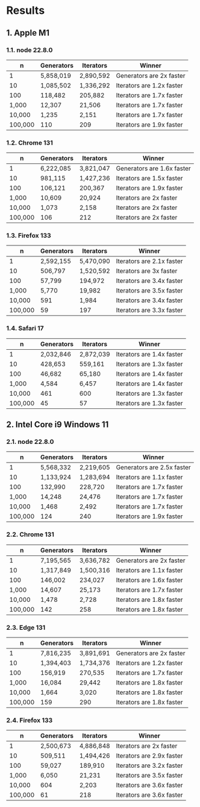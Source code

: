 # Results

## 1. Apple M1

### 1.1. node 22.8.0

| n | Generators | Iterators | Winner |
|---| -----------| ----------|--------|
| 1 | 5,858,019 | 2,890,592 | Generators are 2x faster |
| 10 | 1,085,502 | 1,336,292 | Iterators are 1.2x faster |
| 100 | 118,482 | 205,882 | Iterators are 1.7x faster |
| 1,000 | 12,307 | 21,506 | Iterators are 1.7x faster |
| 10,000 | 1,235 | 2,151 | Iterators are 1.7x faster |
| 100,000 | 110 | 209 | Iterators are 1.9x faster |

### 1.2. Chrome 131

| n | Generators | Iterators | Winner |
|---| -----------| ----------|--------|
| 1 | 6,222,085 | 3,821,047 | Generators are 1.6x faster |
| 10 | 981,115 | 1,427,236 | Iterators are 1.5x faster |
| 100 | 106,121 | 200,367 | Iterators are 1.9x faster |
| 1,000 | 10,609 | 20,924 | Iterators are 2x faster |
| 10,000 | 1,073 | 2,158 | Iterators are 2x faster |
| 100,000 | 106 | 212 | Iterators are 2x faster |

### 1.3. Firefox 133

| n | Generators | Iterators | Winner |
|---| -----------| ----------|--------|
| 1 | 2,592,155 | 5,470,090 | Iterators are 2.1x faster |
| 10 | 506,797 | 1,520,592 | Iterators are 3x faster |
| 100 | 57,799 | 194,972 | Iterators are 3.4x faster |
| 1,000 | 5,770 | 19,982 | Iterators are 3.5x faster |
| 10,000 | 591 | 1,984 | Iterators are 3.4x faster |
| 100,000 | 59 | 197 | Iterators are 3.3x faster |

### 1.4. Safari 17

| n | Generators | Iterators | Winner |
|---| -----------| ----------|--------|
| 1 | 2,032,846 | 2,872,039 | Iterators are 1.4x faster |
| 10 | 428,653 | 559,161 | Iterators are 1.3x faster |
| 100 | 46,682 | 65,180 | Iterators are 1.4x faster |
| 1,000 | 4,584 | 6,457 | Iterators are 1.4x faster |
| 10,000 | 461 | 600 | Iterators are 1.3x faster |
| 100,000 | 45 | 57 | Iterators are 1.3x faster |

## 2. Intel Core i9 Windows 11

### 2.1. node 22.8.0

| n | Generators | Iterators | Winner |
|---| -----------| ----------|--------|
| 1 | 5,568,332 | 2,219,605 | Generators are 2.5x faster |
| 10 | 1,133,924 | 1,283,694 | Iterators are 1.1x faster |
| 100 | 132,990 | 228,720 | Iterators are 1.7x faster |
| 1,000 | 14,248 | 24,476 | Iterators are 1.7x faster |
| 10,000 | 1,468 | 2,492 | Iterators are 1.7x faster |
| 100,000 | 124 | 240 | Iterators are 1.9x faster |

### 2.2. Chrome 131

| n | Generators | Iterators | Winner |
|---| -----------| ----------|--------|
| 1 | 7,195,565 | 3,636,782 | Generators are 2x faster |
| 10 | 1,317,849 | 1,500,316 | Iterators are 1.1x faster |
| 100 | 146,002 | 234,027 | Iterators are 1.6x faster |
| 1,000 | 14,607 | 25,173 | Iterators are 1.7x faster |
| 10,000 | 1,478 | 2,728 | Iterators are 1.8x faster |
| 100,000 | 142 | 258 | Iterators are 1.8x faster |

### 2.3. Edge 131

| n | Generators | Iterators | Winner |
|---| -----------| ----------|--------|
| 1 | 7,816,235 | 3,891,691 | Generators are 2x faster |
| 10 | 1,394,403 | 1,734,376 | Iterators are 1.2x faster |
| 100 | 156,919 | 270,535 | Iterators are 1.7x faster |
| 1,000 | 16,084 | 29,442 | Iterators are 1.8x faster |
| 10,000 | 1,664 | 3,020 | Iterators are 1.8x faster |
| 100,000 | 159 | 290 | Iterators are 1.8x faster |

### 2.4. Firefox 133

| n | Generators | Iterators | Winner |
|---| -----------| ----------|--------|
| 1 | 2,500,673 | 4,886,848 | Iterators are 2x faster |
| 10 | 509,511 | 1,494,426 | Iterators are 2.9x faster |
| 100 | 59,027 | 189,910 | Iterators are 3.2x faster |
| 1,000 | 6,050 | 21,231 | Iterators are 3.5x faster |
| 10,000 | 604 | 2,203 | Iterators are 3.6x faster |
| 100,000 | 61 | 218 | Iterators are 3.6x faster |
